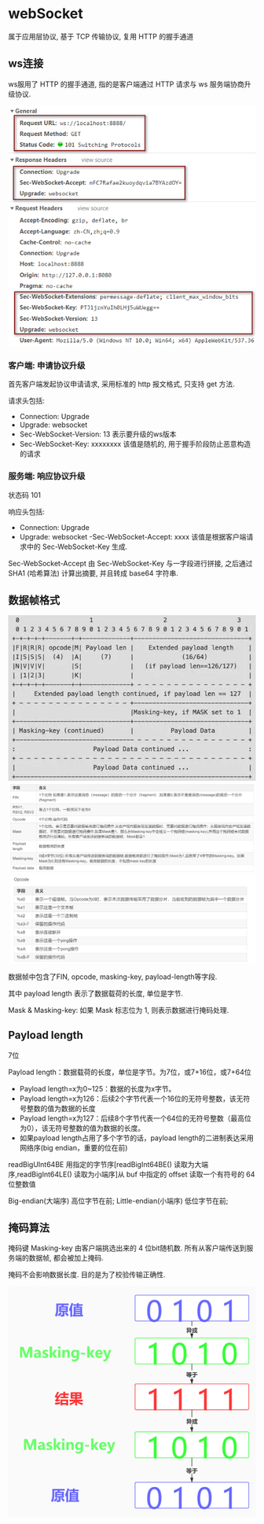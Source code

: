 # webSocket
属于应用层协议, 基于 TCP 传输协议, 复用 HTTP 的握手通道


## ws连接
ws服用了 HTTP 的握手通道, 指的是客户端通过 HTTP 请求与 ws 服务端协商升级协议.

![Alt text](assets/image.png)

### 客户端: 申请协议升级
首先客户端发起协议申请请求, 采用标准的 http 报文格式, 只支持 get 方法.

请求头包括:
- Connection: Upgrade
- Upgrade: websocket
- Sec-WebSocket-Version: 13  表示要升级的ws版本
- Sec-WebSocket-Key: xxxxxxxx   该值是随机的, 用于握手阶段防止恶意构造的请求


### 服务端: 响应协议升级
状态码 101

响应头包括:
- Connection: Upgrade
- Upgrade: websocket
-Sec-WebSocket-Accept: xxxx 该值是根据客户端请求中的 Sec-WebSocket-Key 生成.

Sec-WebSocket-Accept 由 Sec-WebSocket-Key 与一字段进行拼接, 之后通过 SHA1 (哈希算法) 计算出摘要, 并且转成 base64 字符串.


## 数据帧格式
![Alt text](assets/image-1.png)
![Alt text](assets/image-3.png)
![Alt text](assets/image-4.png)

数据帧中包含了FIN, opcode, masking-key, payload-length等字段.

其中 payload length 表示了数据载荷的长度, 单位是字节.

Mask & Masking-key: 如果 Mask 标志位为 1, 则表示数据进行掩码处理.


## Payload length
7位

Payload length：数据载荷的长度，单位是字节。为7位，或7+16位，或7+64位
- Payload length=x为0~125：数据的长度为x字节。
- Payload length=x为126：后续2个字节代表一个16位的无符号整数，该无符号整数的值为数据的长度
- Payload length=x为127：后续8个字节代表一个64位的无符号整数（最高位为0），该无符号整数的值为数据的长度。
- 如果payload length占用了多个字节的话，payload length的二进制表达采用网络序(big endian，重要的位在前)

readBigUInt64BE 用指定的字节序[readBigInt64BE() 读取为大端序,readBigInt64LE() 读取为小端序]从 buf 中指定的 offset 读取一个有符号的 64 位整数值

Big-endian(大端序) 高位字节在前;
Little-endian(小端序) 低位字节在前;


## 掩码算法
掩码键 Masking-key 由客户端挑选出来的 4 位bit随机数. 所有从客户端传送到服务端的数据帧, 都会被加上掩码.

掩码不会影响数据长度. 目的是为了校验传输正确性.

![Alt text](assets/image-2.png)
